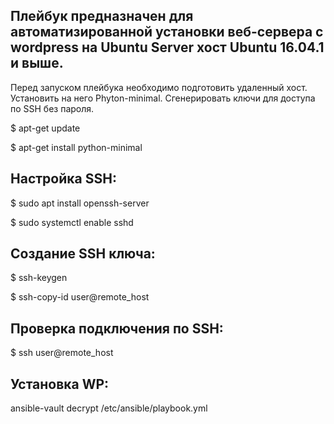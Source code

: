 Плейбук предназначен для автоматизированной установки веб-сервера с wordpress на Ubuntu Server хост Ubuntu 16.04.1 и выше.
----------
Перед запуском плейбука необходимо подготовить удаленный хост. Установить на него Phyton-minimal. Сгенерировать ключи для доступа по SSH без пароля.

$ apt-get update

$ apt-get install python-minimal

Настройка SSH:
-
$ sudo apt install openssh-server

$ sudo systemctl enable sshd

Создание SSH ключа:
-
$ ssh-keygen

$ ssh-copy-id user@remote_host

Проверка подключения по SSH:
-
$ ssh user@remote_host

Установка WP:
-
ansible-vault decrypt /etc/ansible/playbook.yml
